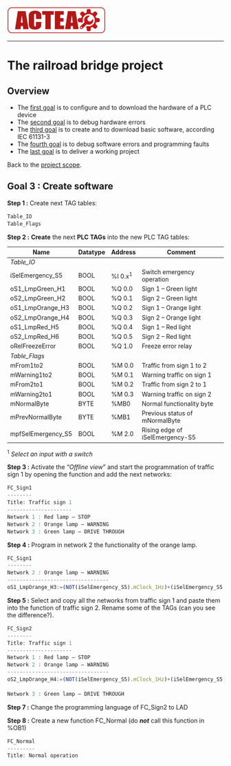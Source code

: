 ![ACTEA](/Logo_ACTEA_2.png)
_____________________________________
# The railroad bridge project
## Overview
-   The [first goal](Ex02/Subchapter04_01.md) is to configure and to download the hardware of a PLC device
-   The [second goal](Ex02/Subchapter04_02.md) is to debug hardware errors
-   The [third goal](Ex02/Subchapter04_03.md) is to create and to download basic software, according IEC 61131-3
-   The [fourth goal](Ex02/Subchapter04_04.md) is to debug software errors and programming faults
-   The [last goal](Ex02/Subchapter04_05.md) is to deliver a working project

Back to the [project scope](Ex02/Subchapter04.md).

## Goal 3 : Create software
**Step 1 :** Create next TAG tables:

```javascript
Table_IO
Table_Flags
```

**Step 2 :** **Create** the next **PLC TAGs** into the new PLC TAG tables:

| **Name**           | **Datatype** | **Address** | **Comment**                     |
|--------------------|--------------|-------------|---------------------------------|
| *Table_IO*         |              |             |                                 |
| iSelEmergency_S5   | BOOL         | %I 0.x<sup>1</sup>  | Switch emergency operation      |
| oS1_LmpGreen_H1    | BOOL         | %Q 0.0      | Sign 1 – Green light            |
| oS2_LmpGreen_H2    | BOOL         | %Q 0.1      | Sign 2 – Green light            |
| oS1_LmpOrange_H3   | BOOL         | %Q 0.2      | Sign 1 – Orange light           |
| oS2_LmpOrange_H4   | BOOL         | %Q 0.3      | Sign 2 – Orange light           |
| oS1_LmpRed_H5      | BOOL         | %Q 0.4      | Sign 1 – Red light              |
| oS2_LmpRed_H6      | BOOL         | %Q 0.5      | Sign 2 – Red light              |
| oRelFreezeError    | BOOL         | %Q 1.0       | Freeze error relay              |
| *Table_Flags*      |              |             |                                 |
| mFrom1to2          | BOOL         | %M 0.0      | Traffic from sign 1 to 2        |
| mWarning1to2       | BOOL         | %M 0.1      | Warning traffic on sign 1       |
| mFrom2to1          | BOOL         | %M 0.2      | Traffic from sign 2 to 1        |
| mWarning2to1       | BOOL         | %M 0.3      | Warning traffic on sign 2       |
| mNormalByte        | BYTE         | %MB0        | Normal functionality byte       |
| mPrevNormalByte    | BYTE         | %MB1        | Previous status of mNormalByte  |
| mpfSelEmergency_S5 | BOOL         | %M 2.0      | Rising edge of iSelEmergency-S5 |

<sup>1</sup> *Select an input with a switch*

**Step 3 :** Activate the “*Offline view*” and start the programmation of traffic sign 1 by opening the function and add the next networks:

```javascript
FC_Sign1
--------
Title: Traffic sign 1
---------------------
Network 1 : Red lamp – STOP
Network 2 : Orange lamp – WARNING
Network 3 : Green lamp – DRIVE THROUGH
```

**Step 4 :** Program in network 2 the functionality of the orange lamp.

```javascript
FC_Sign1
--------
Network 2 : Orange lamp – WARNING
---------------------------------
oS1_LmpOrange_H3:=(NOT(iSelEmergency_S5).mClock_1Hz)+(iSelEmergency_S5.mWarning1to2)
```
**Step 5 :** Select and copy all the networks from traffic sign 1 and paste them into the function of traffic sign 2. Rename some of the TAGs (can you see the difference?).

```javascript
FC_Sign2
--------
Title: Traffic sign 1
---------------------
Network 1 : Red lamp – STOP
Network 2 : Orange lamp – WARNING
---------------------------------
oS2_LmpOrange_H4:=(NOT(iSelEmergency_S5).mClock_1Hz)+(iSelEmergency_S5.mWarning2to1)

Network 3 : Green lamp – DRIVE THROUGH
```

**Step 7 :** Change the programming language of FC_Sign2 to LAD

**Step 8 :** Create a new function FC_Normal (do *__not__* call this function in %OB1)

```javascript
FC_Normal
---------
Title: Normal operation
```
